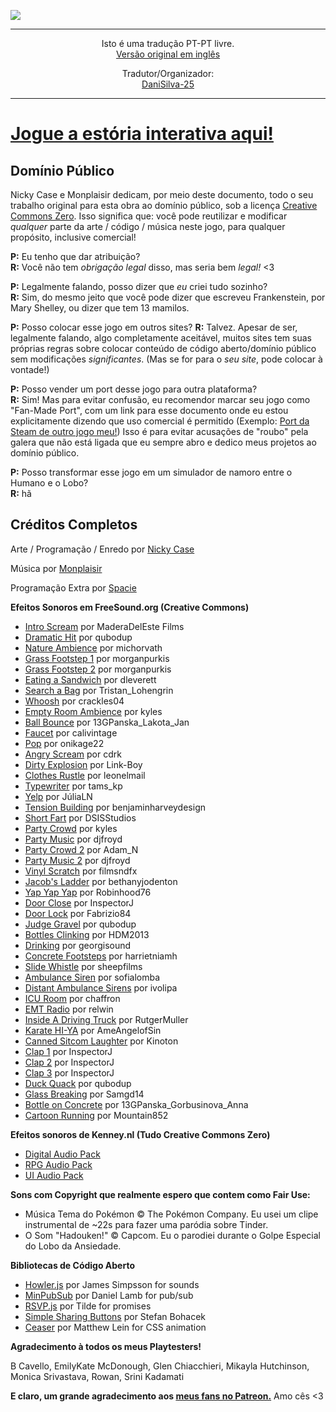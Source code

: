 ![](https://ncase.me/anxiety/sharing/banner.png)


---


<p align="center">Isto é uma tradução PT-PT livre. <br> 
  <a href="https://ncase.me/anxiety/" target="_blank">Versão original em inglês</a>
<p>



<p align="center">Tradutor/Organizador:<br>
  <a href="https://github.com/DaniSilva-25" target="_blank">DaniSilva-25</a>
</p>


---

# [Jogue a estória interativa aqui!](https://lucasgcb.github.io/anxiety/)

## Domínio Público

Nicky Case e Monplaisir dedicam, por meio deste documento, todo o seu trabalho original para esta obra ao domínio público, sob a licença [Creative Commons Zero](https://creativecommons.org/choose/zero/).
Isso significa que: você pode reutilizar e modificar *qualquer* parte da arte / código / música neste jogo, para qualquer propósito, inclusive comercial!

**P:** Eu tenho que dar atribuição?    
**R:** Você não tem *obrigação legal* disso, mas seria bem *legal!* <3

**P:** Legalmente falando, posso dizer que *eu* criei tudo sozinho?    
**R:** Sim, do mesmo jeito que você pode dizer que escreveu Frankenstein, por Mary Shelley, ou dizer que tem 13 mamilos.

**P:** Posso colocar esse jogo em outros sites?
**R:** Talvez. Apesar de ser, legalmente falando, algo completamente aceitável, muitos sites tem suas próprias regras sobre colocar conteúdo de código aberto/domínio público sem modificações *significantes*. (Mas se for para o *seu site*, pode colocar à vontade!) 

**P:** Posso vender um port desse jogo para outra plataforma?  
**R:** Sim! Mas para evitar confusão, eu recomendor marcar seu jogo como "Fan-Made Port", com um link para esse documento onde eu estou explicitamente dizendo que uso comercial é permitido (Exemplo: [Port da Steam de outro jogo meu!](https://store.steampowered.com/app/1103210/We_Become_What_We_Behold_FanMade_Port/)) Isso é para evitar acusações de "roubo" pela galera que não está ligada que eu sempre abro e dedico meus projetos ao domínio público.

**P:** Posso transformar esse jogo em um simulador de namoro entre o Humano e o Lobo?   
**R:** hã


## Créditos Completos

Arte / Programação / Enredo por [Nicky Case](https://ncase.me/)

Música por [Monplaisir](https://loyaltyfreakmusic.com)

Programação Extra por [Spacie](https://spacie.me)

**Efeitos Sonoros em FreeSound.org (Creative Commons)**

* [Intro Scream](https://freesound.org/people/analogchill/sounds/35716/) por MaderaDelEste Films
* [Dramatic Hit](https://freesound.org/people/qubodup/sounds/222517/) por qubodup
* [Nature Ambience](https://freesound.org/people/michorvath/sounds/427601/) por michorvath
* [Grass Footstep 1](https://freesound.org/people/morganpurkis/sounds/384651/) por morganpurkis
* [Grass Footstep 2](https://freesound.org/people/morganpurkis/sounds/384643/) por morganpurkis
* [Eating a Sandwich](https://freesound.org/people/dleverett/sounds/441906/) por dleverett
* [Search a Bag](https://freesound.org/people/Tristan_Lohengrin/sounds/233441/) por Tristan\_Lohengrin
* [Whoosh](https://freesound.org/people/crackles04/sounds/369698/) por crackles04
* [Empty Room Ambience](https://freesound.org/people/kyles/sounds/451616/) por kyles
* [Ball Bounce](https://freesound.org/people/13GPanska_Lakota_Jan/sounds/378355/) por 13GPanska\_Lakota\_Jan
* [Faucet](https://freesound.org/people/calivintage/sounds/95709/) por calivintage
* [Pop](https://freesound.org/people/onikage22/sounds/240566/) por onikage22
* [Angry Scream](https://freesound.org/people/cdrk/sounds/21324/) por cdrk
* [Dirty Explosion](https://freesound.org/people/Link-Boy/sounds/156615/) por Link-Boy
* [Clothes Rustle](https://freesound.org/people/leonelmail/sounds/427866/) por leonelmail
* [Typewriter](https://freesound.org/people/tams_kp/sounds/43559/) por tams\_kp
* [Yelp](https://freesound.org/people/J%C3%BAliaLN/sounds/382990/) por JúliaLN
* [Tension Building](https://freesound.org/people/benjaminharveydesign/sounds/316649/) por benjaminharveydesign
* [Short Fart](https://freesound.org/people/DSISStudios/sounds/241000/) por DSISStudios
* [Party Crowd](https://freesound.org/people/kyles/sounds/453925/) por kyles
* [Party Music](https://freesound.org/people/djfroyd/sounds/324779/) por djfroyd
* [Party Crowd 2](https://freesound.org/people/Adam_N/sounds/346687/) por Adam\_N
* [Party Music 2](https://freesound.org/people/djfroyd/sounds/325155/) por djfroyd
* [Vinyl Scratch](https://freesound.org/people/filmsndfx/sounds/369673/) por filmsndfx
* [Jacob's Ladder](https://freesound.org/people/bethanyjodenton/sounds/466477/) por bethanyjodenton
* [Yap Yap Yap](https://freesound.org/people/Robinhood76/sounds/327813/) por Robinhood76
* [Door Close](https://freesound.org/people/InspectorJ/sounds/411791/) por InspectorJ
* [Door Lock](https://freesound.org/people/Fabrizio84/sounds/458013/) por Fabrizio84
* [Judge Gravel](https://freesound.org/people/qubodup/sounds/215164/) por qubodup
* [Bottles Clinking](https://freesound.org/people/HDM2013/sounds/179438/) por HDM2013
* [Drinking](https://freesound.org/people/georgisound/sounds/369293/) por georgisound
* [Concrete Footsteps](https://freesound.org/people/harrietniamh/sounds/219673/) por harrietniamh
* [Slide Whistle](https://freesound.org/people/sheepfilms/sounds/432546/) por sheepfilms
* [Ambulance Siren](https://freesound.org/people/sofialomba/sounds/469413/) por sofialomba
* [Distant Ambulance Sirens](https://freesound.org/people/ivolipa/sounds/337099/) por ivolipa
* [ICU Room](https://freesound.org/people/chaffron/sounds/132074/) por chaffron
* [EMT Radio](https://freesound.org/people/relwin/sounds/397087/) por relwin
* [Inside A Driving Truck](https://freesound.org/people/RutgerMuller/sounds/50910/) por RutgerMuller
* [Karate HI-YA](https://freesound.org/people/AmeAngelofSin/sounds/326888/) por AmeAngelofSin
* [Canned Sitcom Laughter](https://freesound.org/people/Kinoton/sounds/371562/) por Kinoton
* [Clap 1](https://freesound.org/people/InspectorJ/sounds/404542/) por InspectorJ
* [Clap 2](https://freesound.org/people/InspectorJ/sounds/404539/) por InspectorJ
* [Clap 3](https://freesound.org/people/InspectorJ/sounds/404541/) por InspectorJ
* [Duck Quack](https://freesound.org/people/qubodup/sounds/442820/) por qubodup
* [Glass Breaking](https://freesound.org/people/Samgd14/sounds/355340/) por Samgd14
* [Bottle on Concrete](https://freesound.org/people/13GPanska_Gorbusinova_Anna/sounds/377986/) por 13GPanska\_Gorbusinova\_Anna
* [Cartoon Running](https://freesound.org/people/Mountain852/sounds/365830/) por Mountain852

**Efeitos sonoros de  Kenney.nl (Tudo Creative Commons Zero)**

* [Digital Audio Pack](https://kenney.nl/assets/digital-audio)
* [RPG Audio Pack](https://kenney.nl/assets/rpg-audio)
* [UI Audio Pack](https://kenney.nl/assets/ui-audio)

**Sons com Copyright que realmente espero que contem como Fair Use:**

* Música Tema do Pokémon © The Pokémon Company. Eu usei um clipe instrumental de ~22s para  fazer uma paródia sobre Tinder.
* O Som "Hadouken!" © Capcom. Eu o parodiei durante o Golpe Especial do Lobo da Ansiedade.


**Bibliotecas de Código Aberto**

* [Howler.js](https://howlerjs.com/) por James Simpsson for sounds
* [MinPubSub](https://github.com/daniellmb/MinPubSub) por Daniel Lamb for pub/sub
* [RSVP.js](https://github.com/tildeio/rsvp.js/) por Tilde for promises
* [Simple Sharing Buttons](https://simplesharingbuttons.com/) por Stefan Bohacek
* [Ceaser](https://matthewlein.com/tools/ceaser) por Matthew Lein for CSS animation

**Agradecimento à todos os meus Playtesters!**

B Cavello, EmilyKate McDonough, Glen Chiacchieri, Mikayla Hutchinson, Monica Srivastava, Rowan, Srini Kadamati

**E claro, um grande agradecimento aos [meus fans no Patreon.](https://www.patreon.com/ncase)** Amo cês <3


